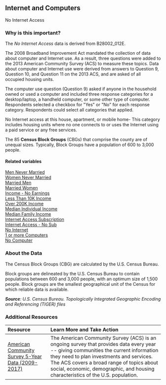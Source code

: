 ## Internet and Computers
No Internet Access

### Why is this important?
The *No Internet Access* data is derived from B28002_012E. 

The 2008 Broadband Improvement Act mandated the collection of data about computer and Internet use. As a result, three questions were added to the 2013 American Community Survey (ACS) to measure these topics. Data about computer and Internet use were derived from answers to Question 9, Question 10, and Question 11 on the 2013 ACS, and are asked of all occupied housing units.

The computer use question (Question 9) asked if anyone in the household owned or used a computer and included three response categories for a desktop/laptop, a handheld computer, or some other type of computer. Respondents selected a checkbox for "Yes" or "No" for each response category. Respondents could select all categories that applied.

No Internet access at this house, apartment, or mobile home- This category includes housing units where no one connects to or uses the Internet using a paid service or any free services.

The 85 **Census Block Groups** (CBGs) that comprise the county are of unequal sizes. Typically, Block Groups have a population of 600 to 3,000 people.

#### Related variables
<a href="javascript:void(0)" onclick="model.metricId = 'm33'">Men Never Married</a>  
<a href="javascript:void(0)" onclick="model.metricId = 'm34'">Women Never Married</a>  
<a href="javascript:void(0)" onclick="model.metricId = 'm36'">Married Men</a>   
<a href="javascript:void(0)" onclick="model.metricId = 'm42'">Married Women</a>   
<a href="javascript:void(0)" onclick="model.metricId = 'm43'">Income - No Earnings</a>  
<a href="javascript:void(0)" onclick="model.metricId = 'm44'">Less Than 10K Income</a>  
<a href="javascript:void(0)" onclick="model.metricId = 'm45'">Over 200K Income</a>   
<a href="javascript:void(0)" onclick="model.metricId = 'm46'">Median Individual Income</a>   
<a href="javascript:void(0)" onclick="model.metricId = 'm48'">Median Family Income</a>   
<a href="javascript:void(0)" onclick="model.metricId = 'm49'">Internet Access Subscription</a>  
<a href="javascript:void(0)" onclick="model.metricId = 'm50'">Internet  Access - No Sub</a>  
<a href="javascript:void(0)" onclick="model.metricId = 'm64'">No Internet</a>   
<a href="javascript:void(0)" onclick="model.metricId = 'm65'">1 or more  Computers</a>   
<a href="javascript:void(0)" onclick="model.metricId = 'm35'">No Computer</a>   

### About the Data
The Census Block Groups (CBG) are calculated by the U.S. Census Bureau.

Block groups are delineated by the U.S. Census Bureau to contain populations between 600 and 3,000 people, with an optimum size of 1,500 people. Block groups are the smallest geographical unit of the Census for which reliable data is available.

_**Source**: U.S. Census Bureau. Topologically Integrated Geographic Encoding and Referencing (TIGER) files_

### Additional Resources
|Resource | Learn More and Take Action | 
|:--- | :--- |
|[American Community Survey 5-Year Data (2009-2017)](https://www.census.gov/data/developers/data-sets/acs-5year.html)| The American Community Survey (ACS) is an ongoing survey that provides data every year -- giving communities the current information they need to plan investments and services. The ACS covers a broad range of topics about social, economic, demographic, and housing characteristics of the U.S. population.
